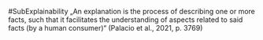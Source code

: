 #SubExplainability
„An explanation is the process of describing one or more facts, such that it facilitates the understanding of aspects related to said facts (by a human consumer)“ (Palacio et al., 2021, p. 3769)